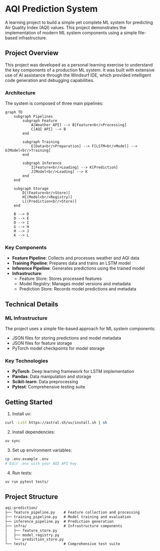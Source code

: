 # AQI Prediction System

A learning project to build a simple yet complete ML system for predicting Air Quality Index (AQI) values. This project demonstrates the implementation of modern ML system components using a simple file-based infrastructure.

## Project Overview

This project was developed as a personal learning exercise to understand the key components of a production ML system. It was built with extensive use of AI assistance through the Windsurf IDE, which provided intelligent code generation and debugging capabilities.

### Architecture

The system is composed of three main pipelines:

```mermaid
graph TD
    subgraph Pipelines
        subgraph Feature
            A[Weather API] --> B[Feature<br/>Processing]
            C[AQI API] --> B
        end
        
        subgraph Training
            E[Data<br/>Preparation] --> F[LSTM<br/>Model] --> G[Model<br/>Training]
        end
        
        subgraph Inference
            I[Feature<br/>Loading] --> K[Prediction]
            J[Model<br/>Loading] --> K
        end
    end
    
    subgraph Storage
        D[(Feature<br/>Store)]
        H[(Model<br/>Registry)]
        L[(Prediction<br/>Store)]
    end
    
    B --> D
    D --> E
    D --> I
    G --> H
    H --> J
    K --> L
```

### Key Components

- **Feature Pipeline**: Collects and processes weather and AQI data
- **Training Pipeline**: Prepares data and trains an LSTM model
- **Inference Pipeline**: Generates predictions using the trained model
- **Infrastructure**:
  - Feature Store: Stores processed features
  - Model Registry: Manages model versions and metadata
  - Prediction Store: Records model predictions and metadata

## Technical Details

### ML Infrastructure
The project uses a simple file-based approach for ML system components:
- JSON files for storing predictions and model metadata
- JSON files for feature storage
- PyTorch model checkpoints for model storage

### Key Technologies
- **PyTorch**: Deep learning framework for LSTM implementation
- **Pandas**: Data manipulation and storage
- **Scikit-learn**: Data preprocessing
- **Pytest**: Comprehensive testing suite

## Getting Started

1. Install uv:
```bash
curl -LsSf https://astral.sh/uv/install.sh | sh
```

2. Install dependencies:
```bash
uv sync
```

3. Set up environment variables:
```bash
cp .env.example .env
# Edit .env with your AQI API key
```

4. Run tests:
```bash
uv run pytest tests/
```

## Project Structure
```markdown
aqi-prediction/
├── feature_pipeline.py    # Feature collection and processing
├── training_pipeline.py   # Model training and evaluation
├── inference_pipeline.py  # Prediction generation
├── infra/                 # Infrastructure components
│   ├── feature_store.py
│   ├── model_registry.py
│   └── prediction_store.py
└── tests/                 # Comprehensive test suite
